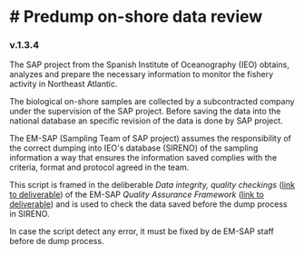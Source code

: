 # # Predump on-shore data review

### v.1.3.4

The SAP project from the Spanish Institute of Oceanography (IEO) obtains, analyzes and prepare the necessary information to monitor the fishery activity in Northeast Atlantic.

The biological on-shore samples are collected by a subcontracted company under the supervision of the SAP project. Before saving the data into the national database an specific revision of the data is done by SAP project.

The EM-SAP (Sampling Team of SAP project) assumes the responsibility of the correct dumping into IEO's database (SIRENO) of the sampling information a way that ensures the information saved complies with the criteria, format and protocol agreed in the team.

This script is framed in the deliberable _Data integrity, quality checkings_ ([link to deliverable](https://saco.csic.es/s/DrRnRao2442WtcP)) of the EM-SAP _Quality Assurance Framework_ ([link to deliverable](https://saco.csic.es/s/M8beXgEJHM4DfPD)) and is used to check the data saved before the dump process in SIRENO.

In case the script detect any error, it must be fixed by de EM-SAP staff before de dump process.
